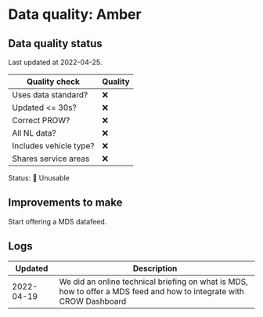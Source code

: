 # Data quality: Amber

## Data quality status

Last updated at 2022-04-25.

| **Quality check**           | **Quality**
| --                          | --          |
| Uses data standard?         | ❌
| Updated <= 30s?             | ❌
| Correct PROW?               | ❌
| All NL data?                | ❌
| Includes vehicle type?      | ❌
| Shares service areas        | ❌

Status: 🔴 Unusable

## Improvements to make

Start offering a MDS datafeed.

## Logs

| Updated    | Description
| ----       | ---
| 2022-04-19 | We did an online technical briefing on what is MDS, how to offer a MDS feed and how to integrate with CROW Dashboard

